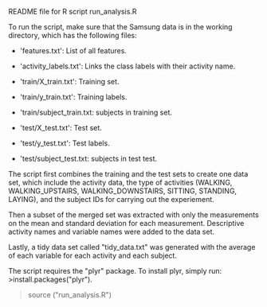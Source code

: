 README file for R script run_analysis.R

To run the script, make sure that the Samsung data is in the working directory, which has the following files:

- 'features.txt': List of all features.

- 'activity_labels.txt': Links the class labels with their activity name.

- 'train/X_train.txt': Training set.

- 'train/y_train.txt': Training labels.

- 'train/subject_train.txt: subjects in training set.

- 'test/X_test.txt': Test set.

- 'test/y_test.txt': Test labels.

- 'test/subject_test.txt: subjects in test test.

The script first combines the training and the test sets to create one data set, which include the activity data, 
the type of activities (WALKING, WALKING_UPSTAIRS, WALKING_DOWNSTAIRS, SITTING, STANDING, LAYING), and the subject 
IDs for carrying out the experiement.
   
Then a subset of the merged set was extracted with  only the measurements on the mean and standard deviation for 
each measurement. Descriptive activity names and variable names were added to the data set. 

Lastly, a tidy data set called "tidy_data.txt" was generated with the average of each variable for each activity and each subject.

The script requires the "plyr" package. To install plyr, simply run: >install.packages("plyr").  

>source ("run_analysis.R")

